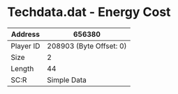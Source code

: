 
#  Techdata.dat - Energy Cost
Address   | 656380
----------|-------------
Player ID | 208903 (Byte Offset: 0)
Size 	  | 2
Length 	  | 44
SC:R      | Simple Data


